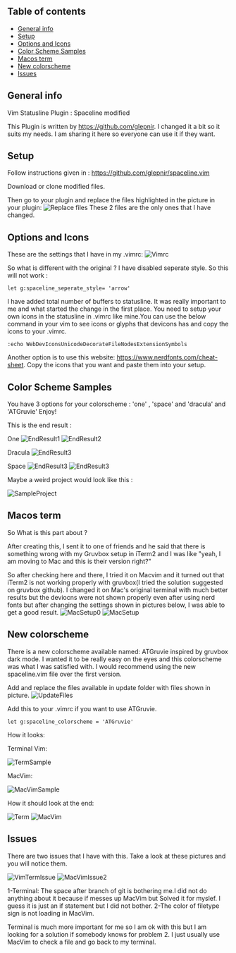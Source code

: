 ## Table of contents
* [General info](#general-info)
* [Setup](#setup)
* [Options and Icons](#options-and-icons)
* [Color Scheme Samples](#color-scheme-samples)
* [Macos term](#macos-term)
* [New colorscheme](#new-colorscheme)
* [Issues](#issues)

## General info
Vim Statusline Plugin : Spaceline modified

This Plugin is written by https://github.com/glepnir. 
I changed it a bit so it suits my needs. I am sharing it here so everyone can use it if they want.

## Setup
Follow instructions given in : https://github.com/glepnir/spaceline.vim

Download or clone modified files.

Then go to your plugin and replace  the files highlighted in the picture in your plugin:
![Replace files](Images/ReplaceFiles.png)
These 2 files are the only ones that I have changed.

## Options and Icons
These are the settings that I have in my .vimrc:
![Vimrc](Images/Vimrc.png)

So what is different with the original ? 
I have disabled seperate style. So this will not work :
```
let g:spaceline_seperate_style= 'arrow'
```
I have added total number of buffers to statusline. It was really important to me and what started the change in the first place. 
You need to setup your own icons in the statusline in .vimrc like mine.You can use the below command in your vim to see icons or glyphs that devicons has and
copy the icons to your .vimrc.
```
:echo WebDevIconsUnicodeDecorateFileNodesExtensionSymbols
```
Another option is to use this website: https://www.nerdfonts.com/cheat-sheet. 
Copy the icons that you want and paste them into your setup.

## Color Scheme Samples
You have 3 options for your colorscheme : 'one' , 'space' and 'dracula' and 'ATGruvie'
Enjoy!  

This is the end result :

One
![EndResult1](Images/EndResult1.png)
![EndResult2](Images/EndResult2.png)

Dracula
![EndResult3](Images/EndResult3.png)

Space
![EndResult3](Images/EndResult4.png)
![EndResult3](Images/EndResult5.png)

Maybe a weird project would look like this :

![SampleProject](Images/SampleProject.png)


## Macos term
So What is this part about ?

After creating this, I sent it to one of friends and he said that there is something wrong with my Gruvbox setup in iTerm2 and I was like "yeah, I am moving to Mac and this is their version right?"

So after checking here and there, I tried it on Macvim and it turned out that iTerm2 is not working properly with gruvbox(I tried the solution suggested on gruvbox github). I changed it on Mac's original terminal with much better results but the deviocns were not shown properly even after using nerd fonts but after changing the settings shown in pictures below, I was able to
get a good result.
![MacSetup0](Images/MacSetup0.png)
![MacSetup](Images/MacSetup.png)

## New colorscheme
There is a new colorscheme available named: ATGruvie inspired by gruvbox dark mode. I wanted it to be really easy on the eyes and this colorscheme was what I was satisfied with. I would recommend using the new spaceline.vim file over the first version.

Add and replace the files available in update folder with files shown in picture.
![UpdateFiles](Images/UpdateFiles.png)

Add this to your .vimrc if you want to use ATGruvie.

```
let g:spaceline_colorscheme = 'ATGruvie'
```
How it looks:

Terminal Vim:

![TermSample](Images/TermSample.png)

MacVim:

![MacVimSample](Images/MacVimSample.png)

How it should look at the end:

![Term](Images/Term.png)
![MacVim](Images/MacVim.png)



## Issues

There are two issues that I have with this. Take a look at these pictures and you will notice them. 

![VimTermIssue](VimTermIssue/.png)
![MacVimIssue2](Images/MacVimIssue2.png)

1-Terminal: The space after branch of git is bothering me.I did not do anything about it because if messes up MacVim but Solved it for myslef. I guess it is just an if statement but I did not bother.
2-The color of filetype sign is not loading in MacVim.

Terminal is much more important for me so I am ok with this but I am looking for a solution if somebody knows for problem 2. I just usually use MacVim to check a file and go back to my terminal.












